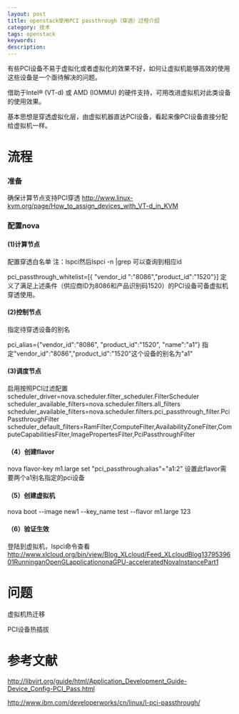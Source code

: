 ```yaml
---
layout: post
title: openstack使用PCI passthrough（穿透）过程介绍
category: 技术
tags: openstack
keywords: 
description: 
---
```


有些PCI设备不易于虚拟化或者虚拟化的效果不好，如何让虚拟机能够高效的使用这些设备是一个亟待解决的问题。

借助于Intel® (VT-d) 或 AMD (IOMMU) 的硬件支持，可用改进虚拟机对此类设备的使用效果。

基本思想是穿透虚拟化层，由虚拟机器直达PCI设备，看起来像PCI设备直接分配给虚拟机一样。

# 流程 #

### 准备 ###

确保计算节点支持PCI穿透
http://www.linux-kvm.org/page/How_to_assign_devices_with_VT-d_in_KVM

### 配置nova ###

#### (1)计算节点 ####

配置穿透白名单
注：lspci然后lspci -n |grep 可以查询到相应id

pci_passthrough_whitelist=[{ "vendor_id ":"8086","product_id":"1520"}]
定义了满足上述条件（供应商ID为8086和产品识别码1520）的PCI设备可备虚拟机穿透使用。

#### (2)控制节点 ####

指定待穿透设备的别名

pci_alias={"vendor_id":"8086", "product_id":"1520", "name":"a1"}
指定"vendor_id":"8086","product_id":"1520"这个设备的别名为"a1"

#### (3)调度节点 ####

启用按照PCI过滤配置
scheduler_driver=nova.scheduler.filter_scheduler.FilterScheduler
scheduler_available_filters=nova.scheduler.filters.all_filters  scheduler_available_filters=nova.scheduler.filters.pci_passthrough_filter.PciPassthroughFilter  scheduler_default_filters=RamFilter,ComputeFilter,AvailabilityZoneFilter,ComputeCapabilitiesFilter,ImagePropertesFilter,PciPassthroughFilter

#### （4）创建flavor ####

nova flavor-key m1.large set "pci_passthrough:alias"="a1:2"
设置此flavor需要两个a1别名指定的pci设备

#### （5）创建虚拟机 ####

nova boot --image new1 --key_name test --flavor m1.large 123

#### （6）验证生效 ####

登陆到虚拟机，lspci命令查看
http://www.xlcloud.org/bin/view/Blog_XLcloud/Feed_XLcloudBlog1379539601RunninganOpenGLapplicationonaGPU-acceleratedNovaInstancePart1

# 问题 #

虚拟机热迁移

PCI设备热插拔

# 参考文献 #

http://libvirt.org/guide/html/Application_Development_Guide-Device_Config-PCI_Pass.html

http://www.ibm.com/developerworks/cn/linux/l-pci-passthrough/